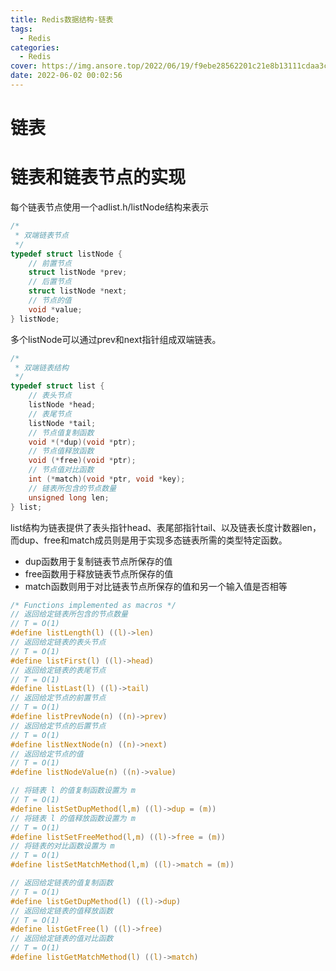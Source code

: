 ```yaml
---
title: Redis数据结构-链表
tags:
  - Redis
categories:
  - Redis
cover: https://img.ansore.top/2022/06/19/f9ebe28562201c21e8b13111cdaa3c8ea9bfd66d.jpeg
date: 2022-06-02 00:02:56
---
```



# 链表

# 链表和链表节点的实现

每个链表节点使用一个adlist.h/listNode结构来表示

```c
/*
 * 双端链表节点
 */
typedef struct listNode {
    // 前置节点
    struct listNode *prev;
    // 后置节点
    struct listNode *next;
    // 节点的值
    void *value;
} listNode;
```

多个listNode可以通过prev和next指针组成双端链表。

```c
/*
 * 双端链表结构
 */
typedef struct list {
    // 表头节点
    listNode *head;
    // 表尾节点
    listNode *tail;
    // 节点值复制函数
    void *(*dup)(void *ptr);
    // 节点值释放函数
    void (*free)(void *ptr);
    // 节点值对比函数
    int (*match)(void *ptr, void *key);
    // 链表所包含的节点数量
    unsigned long len;
} list;
```

list结构为链表提供了表头指针head、表尾部指针tail、以及链表长度计数器len，而dup、free和match成员则是用于实现多态链表所需的类型特定函数。

- dup函数用于复制链表节点所保存的值
- free函数用于释放链表节点所保存的值
- match函数则用于对比链表节点所保存的值和另一个输入值是否相等

```c
/* Functions implemented as macros */
// 返回给定链表所包含的节点数量
// T = O(1)
#define listLength(l) ((l)->len)
// 返回给定链表的表头节点
// T = O(1)
#define listFirst(l) ((l)->head)
// 返回给定链表的表尾节点
// T = O(1)
#define listLast(l) ((l)->tail)
// 返回给定节点的前置节点
// T = O(1)
#define listPrevNode(n) ((n)->prev)
// 返回给定节点的后置节点
// T = O(1)
#define listNextNode(n) ((n)->next)
// 返回给定节点的值
// T = O(1)
#define listNodeValue(n) ((n)->value)

// 将链表 l 的值复制函数设置为 m
// T = O(1)
#define listSetDupMethod(l,m) ((l)->dup = (m))
// 将链表 l 的值释放函数设置为 m
// T = O(1)
#define listSetFreeMethod(l,m) ((l)->free = (m))
// 将链表的对比函数设置为 m
// T = O(1)
#define listSetMatchMethod(l,m) ((l)->match = (m))

// 返回给定链表的值复制函数
// T = O(1)
#define listGetDupMethod(l) ((l)->dup)
// 返回给定链表的值释放函数
// T = O(1)
#define listGetFree(l) ((l)->free)
// 返回给定链表的值对比函数
// T = O(1)
#define listGetMatchMethod(l) ((l)->match)
```
